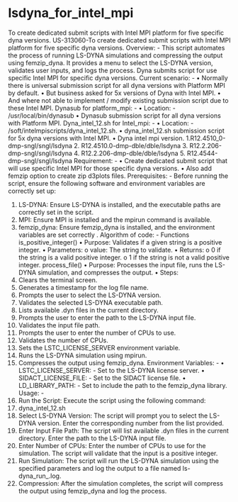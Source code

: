 # lsdyna_for_intel_mpi
To create dedicated submit scripts with Intel MPI platform for five specific dyna versions.
US-313060-To create dedicated submit scripts with Intel MPI platform for five specific dyna versions.
Overview: - This script automates the process of running LS-DYNA simulations and compressing the output using femzip_dyna. It provides a menu to select the LS-DYNA version, validates user inputs, and logs the process. Dyna submits script for use specific Intel MPI for specific dyna versions.
Current scenario: -
•	Normally there is universal submission script for all dyna versions with Platform MPI by default.
•	But business asked for 5x versions of Dyna with Intel MPI.
•	And where not able to implement / modify existing submission script due to these Intel MPI.
Dynasub for platform_mpi: -
•	Location: - /usr/local/bin/dynasub 
•	Dynasub submission script for all dyna versions with Platform MPI.
Dyna_intel_12.sh for Intel_mpi: -
•	Location: - /soft/intelmpiscripts/dyna_intel_12.sh.
•	dyna_intel_12.sh submission script for 5x dyna versions with Intel MPI.
•	Dyna intel mpi version.
 1.R12.4510_0-dmp-sngl/sngl/lsdyna
 2. R12.4510.0-dmp-dble/dble/lsdyna
 3. R12.2.206-dmp-sngl/sngl/lsdyna
 4. R12.2.206-dmp-dble/dble/lsdyna
 5. R12.4544-dmp-sngl/sngl/lsdyna
Requirement: -
•	Create dedicated submit script that will use specific Intel MPI for those specific dyna versions.
•	Also add femzip option to create zip d3plots files.
Prerequisites: - 
Before running the script, ensure the following software and environment variables are correctly set up:
1.	LS-DYNA: Ensure LS-DYNA is installed, and the executable paths are correctly set in the script.
2.	MPI: Ensure MPI is installed and the mpirun command is available.
3.	femzip_dyna: Ensure femzip_dyna is installed, and the environment variables are set correctly .
Algorithm of code: -
Functions
is_positive_integer()
•	Purpose: Validates if a given string is a positive integer.
•	Parameters:
o	value: The string to validate.
•	Returns:
o	0 if the string is a valid positive integer.
o	1 if the string is not a valid positive integer.
process_file()
•	Purpose: Processes the input file, runs the LS-DYNA simulation, and compresses the output.
•	Steps:
1.	Clears the terminal screen.
2.	Generates a timestamp for the log file name.
3.	Prompts the user to select the LS-DYNA version.
4.	Validates the selected LS-DYNA executable path.
5.	Lists available .dyn files in the current directory.
6.	Prompts the user to enter the path to the LS-DYNA input file.
7.	Validates the input file path.
8.	Prompts the user to enter the number of CPUs to use.
9.	Validates the number of CPUs.
10.	Sets the LSTC_LICENSE_SERVER environment variable.
11.	Runs the LS-DYNA simulation using mpirun.
12.	Compresses the output using femzip_dyna.
Environment Variables: -
•	LSTC_LICENSE_SERVER: - Set to the LS-DYNA license server.
•	SIDACT_LICENSE_FILE: - Set to the SIDACT license file.
•	LD_LIBRARY_PATH: - Set to include the path to the femzip_dyna library.
Usage: -
1.	Run the Script: Execute the script using the following command:
2.	dyna_intel_12.sh
3.	Select LS-DYNA Version: The script will prompt you to select the LS-DYNA version. Enter the corresponding number from the list provided.
4.	Enter Input File Path: The script will list available .dyn files in the current directory. Enter the path to the LS-DYNA input file.
5.	Enter Number of CPUs: Enter the number of CPUs to use for the simulation. The script will validate that the input is a positive integer.
6.	Run Simulation: The script will run the LS-DYNA simulation using the specified parameters and log the output to a file named ls-dyna_run_<timestamp>.log.
7.	Compression: After the simulation completes, the script will compress the output using femzip_dyna and log the process.



